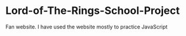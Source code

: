 # Lord-of-The-Rings-School-Project
Fan website.
I have used the website mostly to practice JavaScript
